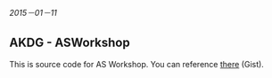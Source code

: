 ###### 2015－01－11
## AKDG - ASWorkshop
This is source code for AS Workshop.
You can reference [there](https://gist.github.com/Kun-Yao-Lin/9e4205d293f25908dd8b) (Gist).
